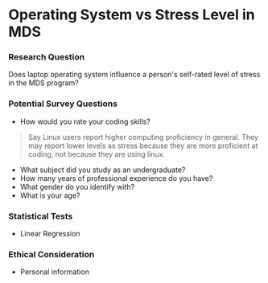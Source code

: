# Operating System vs Stress Level in MDS

### Research Question

Does laptop operating system influence a person's self-rated level of stress in the MDS program?


### Potential Survey Questions

- How would you rate your coding skills?
> Say Linux users report higher computing proficiency in general. They may report lower levels as stress because they are more proficient at coding, not because they are using linux. 
- What subject did you study as an undergraduate?
- How many years of professional experience do you have?
- What gender do you identify with?
- What is your age?

### Statistical Tests
- Linear Regression

### Ethical Consideration
- Personal information
